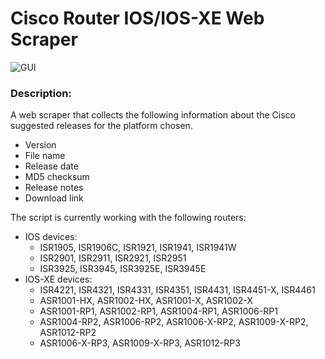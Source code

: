 # Cisco Router IOS/IOS-XE Web Scraper
![GUI](https://i.imgur.com/fa4eLdd.png)  

### Description:  
A web scraper that collects the following information about the Cisco suggested releases for the platform chosen.  
- Version
- File name
- Release date
- MD5 checksum
- Release notes
- Download link

The script is currently working with the following routers:
- IOS devices:
    - ISR1905, ISR1906C, ISR1921, ISR1941, ISR1941W
    - ISR2901, ISR2911, ISR2921, ISR2951
    - ISR3925, ISR3945, ISR3925E, ISR3945E
- IOS-XE devices:
    - ISR4221, ISR4321, ISR4331, ISR4351, ISR4431, ISR4451-X, ISR4461 
    - ASR1001-HX, ASR1002-HX, ASR1001-X, ASR1002-X
    - ASR1001-RP1, ASR1002-RP1, ASR1004-RP1, ASR1006-RP1
    - ASR1004-RP2, ASR1006-RP2, ASR1006-X-RP2, ASR1009-X-RP2, ASR1012-RP2
    - ASR1006-X-RP3, ASR1009-X-RP3, ASR1012-RP3